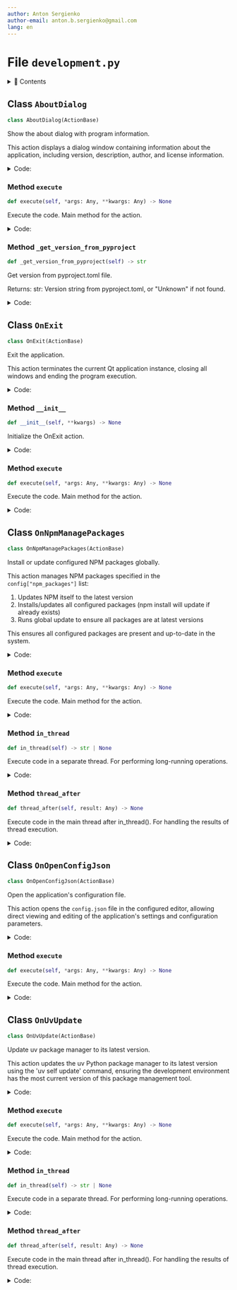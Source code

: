 ```yaml
---
author: Anton Sergienko
author-email: anton.b.sergienko@gmail.com
lang: en
---
```


# File `development.py`

<details>
<summary>📖 Contents</summary>

## Contents

- [Class `AboutDialog`](#class-aboutdialog)
  - [Method `execute`](#method-execute)
  - [Method `_get_version_from_pyproject`](#method-_get_version_from_pyproject)
- [Class `OnExit`](#class-onexit)
  - [Method `__init__`](#method-__init__)
  - [Method `execute`](#method-execute-1)
- [Class `OnNpmManagePackages`](#class-onnpmmanagepackages)
  - [Method `execute`](#method-execute-2)
  - [Method `in_thread`](#method-in_thread)
  - [Method `thread_after`](#method-thread_after)
- [Class `OnOpenConfigJson`](#class-onopenconfigjson)
  - [Method `execute`](#method-execute-3)
- [Class `OnUvUpdate`](#class-onuvupdate)
  - [Method `execute`](#method-execute-4)
  - [Method `in_thread`](#method-in_thread-1)
  - [Method `thread_after`](#method-thread_after-1)

</details>

## Class `AboutDialog`

```python
class AboutDialog(ActionBase)
```

Show the about dialog with program information.

This action displays a dialog window containing information about the application,
including version, description, author, and license information.

<details>
<summary>Code:</summary>

```python
class AboutDialog(ActionBase):

    icon = "ℹ️"  # noqa: RUF001
    title = "About"

    @ActionBase.handle_exceptions("about dialog")
    def execute(self, *args: Any, **kwargs: Any) -> None:  # noqa: ARG002
        """Execute the code. Main method for the action."""
        version = self._get_version_from_pyproject()

        about_info = self.show_about_dialog(
            title="About",
            app_name="harrix-swiss-knife",
            version=version,
            description=(
                "A multifunctional tool for developers.\n"
                "Includes a rich set of utilities for working with files, images,\n"
                "Python code, and more."
            ),
            author="Anton Sergienko (Harrix)",
            license_text="MIT License",
            github="https://github.com/harrix/harrix-swiss-knife",
        )

        if about_info:
            self.add_line("✅ The About window has been shown")
        else:
            self.add_line("❌ The About window has been canceled")

    def _get_version_from_pyproject(self) -> str:
        """Get version from pyproject.toml file.

        Returns:
            str: Version string from pyproject.toml, or "Unknown" if not found.

        """
        try:
            pyproject_path = h.dev.get_project_root() / "pyproject.toml"
            with Path.open(pyproject_path, "rb") as f:
                data = tomllib.load(f)
                return data.get("project", {}).get("version", "Unknown")
        except Exception as e:
            self.add_line(f"⚠️ Warning: Could not read version from pyproject.toml: {e}")
            return "Unknown"
```

</details>

### Method `execute`

```python
def execute(self, *args: Any, **kwargs: Any) -> None
```

Execute the code. Main method for the action.

<details>
<summary>Code:</summary>

```python
def execute(self, *args: Any, **kwargs: Any) -> None:  # noqa: ARG002
        version = self._get_version_from_pyproject()

        about_info = self.show_about_dialog(
            title="About",
            app_name="harrix-swiss-knife",
            version=version,
            description=(
                "A multifunctional tool for developers.\n"
                "Includes a rich set of utilities for working with files, images,\n"
                "Python code, and more."
            ),
            author="Anton Sergienko (Harrix)",
            license_text="MIT License",
            github="https://github.com/harrix/harrix-swiss-knife",
        )

        if about_info:
            self.add_line("✅ The About window has been shown")
        else:
            self.add_line("❌ The About window has been canceled")
```

</details>

### Method `_get_version_from_pyproject`

```python
def _get_version_from_pyproject(self) -> str
```

Get version from pyproject.toml file.

Returns:
str: Version string from pyproject.toml, or "Unknown" if not found.

<details>
<summary>Code:</summary>

```python
def _get_version_from_pyproject(self) -> str:
        try:
            pyproject_path = h.dev.get_project_root() / "pyproject.toml"
            with Path.open(pyproject_path, "rb") as f:
                data = tomllib.load(f)
                return data.get("project", {}).get("version", "Unknown")
        except Exception as e:
            self.add_line(f"⚠️ Warning: Could not read version from pyproject.toml: {e}")
            return "Unknown"
```

</details>

## Class `OnExit`

```python
class OnExit(ActionBase)
```

Exit the application.

This action terminates the current Qt application instance,
closing all windows and ending the program execution.

<details>
<summary>Code:</summary>

```python
class OnExit(ActionBase):

    icon = "×"  # noqa: RUF001
    title = "Exit"

    def __init__(self, **kwargs) -> None:  # noqa: ANN003
        """Initialize the OnExit action."""
        super().__init__()
        self.parent = kwargs.get("parent")

    @ActionBase.handle_exceptions("application exit")
    def execute(self, *args: Any, **kwargs: Any) -> None:  # noqa: ARG002
        """Execute the code. Main method for the action."""
        QApplication.quit()
```

</details>

### Method `__init__`

```python
def __init__(self, **kwargs) -> None
```

Initialize the OnExit action.

<details>
<summary>Code:</summary>

```python
def __init__(self, **kwargs) -> None:  # noqa: ANN003
        super().__init__()
        self.parent = kwargs.get("parent")
```

</details>

### Method `execute`

```python
def execute(self, *args: Any, **kwargs: Any) -> None
```

Execute the code. Main method for the action.

<details>
<summary>Code:</summary>

```python
def execute(self, *args: Any, **kwargs: Any) -> None:  # noqa: ARG002
        QApplication.quit()
```

</details>

## Class `OnNpmManagePackages`

```python
class OnNpmManagePackages(ActionBase)
```

Install or update configured NPM packages globally.

This action manages NPM packages specified in the `config["npm_packages"]` list:

1. Updates NPM itself to the latest version
2. Installs/updates all configured packages (npm install will update if already exists)
3. Runs global update to ensure all packages are at latest versions

This ensures all configured packages are present and up-to-date in the system.

<details>
<summary>Code:</summary>

```python
class OnNpmManagePackages(ActionBase):

    icon = "📦"
    title = "Install/Update global NPM packages"

    @ActionBase.handle_exceptions("NPM package management")
    def execute(self, *args: Any, **kwargs: Any) -> None:  # noqa: ARG002
        """Execute the code. Main method for the action."""
        self.start_thread(self.in_thread, self.thread_after, self.title)

    @ActionBase.handle_exceptions("NPM operations thread")
    def in_thread(self) -> str | None:
        """Execute code in a separate thread. For performing long-running operations."""
        # Update NPM itself first
        self.add_line("Updating NPM...")
        result = h.dev.run_command("npm update npm -g")
        self.add_line(result)

        # Install/update all configured packages
        self.add_line("Installing/updating configured packages...")
        install_commands = "\n".join([f"npm i -g {package}" for package in self.config["npm_packages"]])
        result = h.dev.run_command(install_commands)
        self.add_line(result)

        # Run global update to ensure everything is up-to-date
        self.add_line("Running global update...")
        result = h.dev.run_command("npm update -g")
        self.add_line(result)

        return "NPM packages management completed"

    @ActionBase.handle_exceptions("NPM thread completion")
    def thread_after(self, result: Any) -> None:
        """Execute code in the main thread after in_thread(). For handling the results of thread execution."""
        self.show_toast("NPM packages management completed")
        self.add_line(result)
        self.show_result()
```

</details>

### Method `execute`

```python
def execute(self, *args: Any, **kwargs: Any) -> None
```

Execute the code. Main method for the action.

<details>
<summary>Code:</summary>

```python
def execute(self, *args: Any, **kwargs: Any) -> None:  # noqa: ARG002
        self.start_thread(self.in_thread, self.thread_after, self.title)
```

</details>

### Method `in_thread`

```python
def in_thread(self) -> str | None
```

Execute code in a separate thread. For performing long-running operations.

<details>
<summary>Code:</summary>

```python
def in_thread(self) -> str | None:
        # Update NPM itself first
        self.add_line("Updating NPM...")
        result = h.dev.run_command("npm update npm -g")
        self.add_line(result)

        # Install/update all configured packages
        self.add_line("Installing/updating configured packages...")
        install_commands = "\n".join([f"npm i -g {package}" for package in self.config["npm_packages"]])
        result = h.dev.run_command(install_commands)
        self.add_line(result)

        # Run global update to ensure everything is up-to-date
        self.add_line("Running global update...")
        result = h.dev.run_command("npm update -g")
        self.add_line(result)

        return "NPM packages management completed"
```

</details>

### Method `thread_after`

```python
def thread_after(self, result: Any) -> None
```

Execute code in the main thread after in_thread(). For handling the results of thread execution.

<details>
<summary>Code:</summary>

```python
def thread_after(self, result: Any) -> None:
        self.show_toast("NPM packages management completed")
        self.add_line(result)
        self.show_result()
```

</details>

## Class `OnOpenConfigJson`

```python
class OnOpenConfigJson(ActionBase)
```

Open the application's configuration file.

This action opens the `config.json` file in the configured editor,
allowing direct viewing and editing of the application's settings
and configuration parameters.

<details>
<summary>Code:</summary>

```python
class OnOpenConfigJson(ActionBase):

    icon = "⚙️"
    title = "Open config.json"

    @ActionBase.handle_exceptions("config file opening")
    def execute(self, *args: Any, **kwargs: Any) -> None:  # noqa: ARG002
        """Execute the code. Main method for the action."""
        commands = f"{self.config['editor']} {h.dev.get_project_root() / self.config_path}"
        result = h.dev.run_command(commands)
        self.add_line(result)
```

</details>

### Method `execute`

```python
def execute(self, *args: Any, **kwargs: Any) -> None
```

Execute the code. Main method for the action.

<details>
<summary>Code:</summary>

```python
def execute(self, *args: Any, **kwargs: Any) -> None:  # noqa: ARG002
        commands = f"{self.config['editor']} {h.dev.get_project_root() / self.config_path}"
        result = h.dev.run_command(commands)
        self.add_line(result)
```

</details>

## Class `OnUvUpdate`

```python
class OnUvUpdate(ActionBase)
```

Update uv package manager to its latest version.

This action updates the uv Python package manager to its latest version
using the 'uv self update' command, ensuring the development environment
has the most current version of this package management tool.

<details>
<summary>Code:</summary>

```python
class OnUvUpdate(ActionBase):

    icon = "📥"
    title = "Update uv"

    @ActionBase.handle_exceptions("uv update")
    def execute(self, *args: Any, **kwargs: Any) -> None:  # noqa: ARG002
        """Execute the code. Main method for the action."""
        self.start_thread(self.in_thread, self.thread_after, self.title)

    @ActionBase.handle_exceptions("uv update thread")
    def in_thread(self) -> str | None:
        """Execute code in a separate thread. For performing long-running operations."""
        commands = "uv self update"
        return h.dev.run_command(commands)

    @ActionBase.handle_exceptions("uv update thread completion")
    def thread_after(self, result: Any) -> None:
        """Execute code in the main thread after in_thread(). For handling the results of thread execution."""
        self.show_toast("Update completed")
        self.add_line(result)
        self.show_result()
```

</details>

### Method `execute`

```python
def execute(self, *args: Any, **kwargs: Any) -> None
```

Execute the code. Main method for the action.

<details>
<summary>Code:</summary>

```python
def execute(self, *args: Any, **kwargs: Any) -> None:  # noqa: ARG002
        self.start_thread(self.in_thread, self.thread_after, self.title)
```

</details>

### Method `in_thread`

```python
def in_thread(self) -> str | None
```

Execute code in a separate thread. For performing long-running operations.

<details>
<summary>Code:</summary>

```python
def in_thread(self) -> str | None:
        commands = "uv self update"
        return h.dev.run_command(commands)
```

</details>

### Method `thread_after`

```python
def thread_after(self, result: Any) -> None
```

Execute code in the main thread after in_thread(). For handling the results of thread execution.

<details>
<summary>Code:</summary>

```python
def thread_after(self, result: Any) -> None:
        self.show_toast("Update completed")
        self.add_line(result)
        self.show_result()
```

</details>
